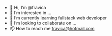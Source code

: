 - 👋 Hi, I’m @fravica
- 👀 I’m interested in ...
- 🌱 I’m currently learning fullstack web developer
- 💞️ I’m looking to collaborate on ...
- 📫 How to reach me fravica@hotmail.com
<!---
fravica/fravica is a ✨ special ✨ repository because its `README.md` (this file) appears on your GitHub profile.
You can click the Preview link to take a look at your changes.
--->
